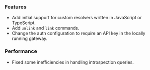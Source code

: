 ### Features

- Add initial support for custom resolvers written in JavaScript or TypeScript.
- Add `unlink` and `link` commands.
- Change the auth configuration to require an API key in the locally running gateway.

### Performance

- Fixed some inefficiencies in handling introspection queries.
